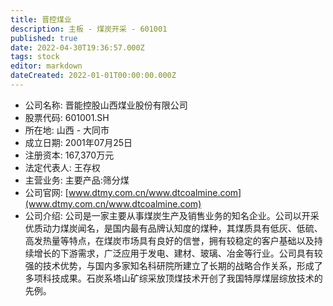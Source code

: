 ```yaml
---
title: 晋控煤业
description: 主板 - 煤炭开采 - 601001
published: true
date: 2022-04-30T19:36:57.000Z
tags: stock
editor: markdown
dateCreated: 2022-01-01T00:00:00.000Z
---
```


- 公司名称: 晋能控股山西煤业股份有限公司
- 股票代码: 601001.SH
- 所在地: 山西 - 大同市
- 成立日期: 2001年07月25日
- 注册资本: 167,370万元
- 法定代表人: 王存权
- 主营业务: 主要产品:筛分煤
- 公司官网: [www.dtmy.com.cn/www.dtcoalmine.com](www.dtmy.com.cn/www.dtcoalmine.com)
- 公司介绍: 公司是一家主要从事煤炭生产及销售业务的知名企业。公司以开采优质动力煤炭闻名，是国内最有品牌认知度的煤种，其煤质具有低灰、低硫、高发热量等特点，在煤炭市场具有良好的信誉，拥有较稳定的客户基础以及持续增长的下游需求，广泛应用于发电、建材、玻璃、冶金等行业。公司具有较强的技术优势，与国内多家知名科研院所建立了长期的战略合作关系，形成了多项科技成果。石炭系塔山矿综采放顶煤技术开创了我国特厚煤层综放技术的先例。


